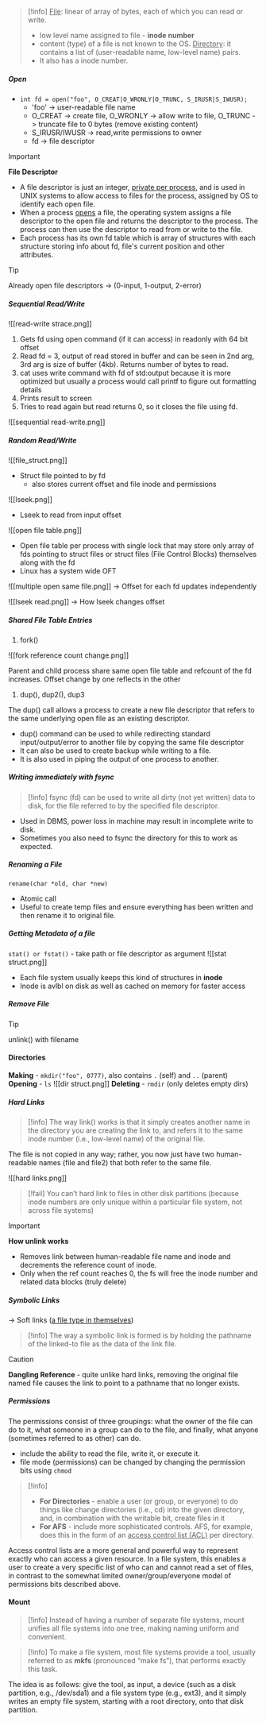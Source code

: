 > [!info] 
> <u>File</u>: linear of array of bytes, each of which you can read or write.
> 	- low level name assigned to file - **inode number**
> 	- content (type) of a file is not known to the OS.
> <u>Directory</u>: it contains a list of (user-readable name, low-level name) pairs.
> 	- It also has a inode number.

##### Open
- `int fd = open("foo", O_CREAT|O_WRONLY|O_TRUNC, S_IRUSR|S_IWUSR);`
	- 'foo' -> user-readable file name
	- O_CREAT -> create file, O_WRONLY -> allow write to file, O_TRUNC -> truncate file to 0 bytes (remove existing content)
	- S_IRUSR/IWUSR -> read,write  permissions to owner
	- fd -> file descriptor

> [!important] 
> **File Descriptor**
> - A file descriptor is just an integer, <u>private per process</u>, and is used in UNIX systems to allow access to files for the process, assigned by OS to identify each open file. 
> - When a process <u>opens</u> a file, the operating system assigns a file descriptor to the open file and returns the descriptor to the process. The process can then use the descriptor to read from or write to the file.
> - Each process has its own fd table which is array of structures with each structure storing info about fd, file's current position and other attributes.

> [!tip] 
> Already open file descriptors -> (0-input, 1-output, 2-error)
> 

##### Sequential Read/Write

![[read-write strace.png]]

1. Gets fd using open command (if it can access) in readonly with 64 bit offset
2. Read fd = 3, output of read stored in buffer and can be seen in 2nd arg, 3rd arg is size of buffer (4kb). Returns number of bytes to read.
3. cat uses write command with fd of std:output because it is more optimized but usually a process would call printf to figure out formatting details
4. Prints result to screen
5. Tries to read again but read returns 0, so it closes the file using fd.

![[sequential read-write.png]]

##### Random Read/Write

![[file_struct.png]]
- Struct file pointed to by fd
	- also stores current offset and file inode and permissions

![[lseek.png]]
- Lseek to read from input offset 

![[open file table.png]]
-  Open file table per process with single lock that may store only array of fds pointing to struct files or struct files (File Control Blocks) themselves along with the fd
- Linux has a system wide OFT

![[multiple open same file.png]]
-> Offset for each fd updates independently

![[lseek read.png]]
-> How lseek changes offset

##### Shared File Table Entries

1. fork()

![[fork reference count change.png]]

Parent and child process share same open file table and refcount of the fd increases.
Offset change by one reflects in the other

1. dup(), dup2(), dup3

The dup() call allows a process to create a new file descriptor that refers to the same underlying open file as an existing descriptor.
 - dup() command can be used to while redirecting standard input/output/error to another file by copying the same file descriptor
 - It can also be used to create backup while writing to a file.
 - It is also used in piping the output of one process to another.

##### Writing immediately with fsync
> [!info] 
> fsync (fd) can be used to write all dirty (not yet written) data to disk, for the file referred to by the specified file descriptor. 
- Used in DBMS, power loss in machine may result in incomplete write to disk.
- Sometimes you also need to fsync the directory for this to work as expected.

##### Renaming a File
`rename(char *old, char *new)`
- Atomic call
- Useful to create temp files and ensure everything has been written and then rename it to original file.

##### Getting Metadata of a file
`stat() or fstat()` - take path or file descriptor as argument
![[stat struct.png]]
- Each file system usually keeps this kind of structures in **inode**
- Inode is avlbl on disk as well as cached on memory for faster access

##### Remove File
> [!tip] 
> unlink() with filename
> 

#### Directories

**Making** - `mkdir("foo", 0777)`, also contains `.` (self) and `..` (parent)
**Opening** - `ls` 
![[dir struct.png]]
**Deleting** - `rmdir` (only deletes empty dirs)

##### Hard Links

> [!info] 
> The way link() works is that it simply creates another name in the directory you are creating the link to, and refers it to the same inode number (i.e., low-level name) of the original file. 

The file is not copied in any way; rather, you now just have two human-readable names (file and file2) that both refer to the same file.

![[hard links.png]]

> [!fail] 
> You can’t hard link to files in other disk partitions (because inode numbers are only unique within a particular file system, not across file systems) 

> [!important] 
> **How unlink works**
> - Removes link between human-readable file name and inode and decrements the reference count of inode.
> - Only when the ref count reaches 0, the fs will free the inode number and related data blocks (truly delete)

##### Symbolic Links

-> Soft links (<u>a file type in themselves</u>)

> [!info] 
> The way a symbolic link is formed is by holding the pathname of the linked-to file as the data of the link file. 

> [!caution] 
> **Dangling Reference** - quite unlike hard links, removing the original file named file causes the link to point to a pathname that no longer exists.

##### Permissions

The permissions consist of three groupings: what the owner of the file
can do to it, what someone in a group can do to the file, and finally, what
anyone (sometimes referred to as other) can do.

- include the ability to read the file, write it, or execute it.
- file mode (permissions) can be changed by changing the permission bits using `chmod`

> [!info] 
> - **For Directories** - enable a user (or group, or everyone) to do things like change directories (i.e., cd) into the given directory, and, in combination with the writable bit, create files in it
>- **For AFS** - include more sophisticated controls. AFS, for example, does this in the form of an <u>access control list (ACL)</u> per directory. 

Access control lists are a more general and powerful way to represent exactly who can access a given resource. In a file system, this enables a user to create a very specific list of who can and cannot read a set of files, in contrast to the somewhat limited
owner/group/everyone model of permissions bits described above.

#### Mount

> [!info] 
> Instead of having a number of separate file systems, mount unifies all file systems
into one tree, making naming uniform and convenient. 

> [!info] 
> To make a file system, most file systems provide a tool, usually referred to as **mkfs** (pronounced “make fs”), that performs exactly this task. 

The idea is as follows: give the tool, as input, a device (such as a disk partition, e.g., /dev/sda1) and a file system type (e.g., ext3), and it simply writes an empty file system, starting with a root directory, onto that disk partition.
